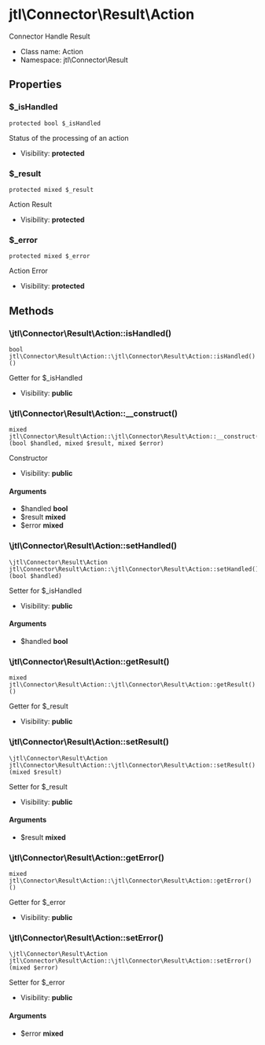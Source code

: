 jtl\Connector\Result\Action
===============

Connector Handle Result




* Class name: Action
* Namespace: jtl\Connector\Result





Properties
----------


### $_isHandled

```
protected bool $_isHandled
```

Status of the processing of an action



* Visibility: **protected**


### $_result

```
protected mixed $_result
```

Action Result



* Visibility: **protected**


### $_error

```
protected mixed $_error
```

Action Error



* Visibility: **protected**


Methods
-------


### \jtl\Connector\Result\Action::isHandled()

```
bool jtl\Connector\Result\Action::\jtl\Connector\Result\Action::isHandled()()
```

Getter for $_isHandled



* Visibility: **public**



### \jtl\Connector\Result\Action::__construct()

```
mixed jtl\Connector\Result\Action::\jtl\Connector\Result\Action::__construct()(bool $handled, mixed $result, mixed $error)
```

Constructor



* Visibility: **public**

#### Arguments

* $handled **bool**
* $result **mixed**
* $error **mixed**



### \jtl\Connector\Result\Action::setHandled()

```
\jtl\Connector\Result\Action jtl\Connector\Result\Action::\jtl\Connector\Result\Action::setHandled()(bool $handled)
```

Setter for $_isHandled



* Visibility: **public**

#### Arguments

* $handled **bool**



### \jtl\Connector\Result\Action::getResult()

```
mixed jtl\Connector\Result\Action::\jtl\Connector\Result\Action::getResult()()
```

Getter for $_result



* Visibility: **public**



### \jtl\Connector\Result\Action::setResult()

```
\jtl\Connector\Result\Action jtl\Connector\Result\Action::\jtl\Connector\Result\Action::setResult()(mixed $result)
```

Setter for $_result



* Visibility: **public**

#### Arguments

* $result **mixed**



### \jtl\Connector\Result\Action::getError()

```
mixed jtl\Connector\Result\Action::\jtl\Connector\Result\Action::getError()()
```

Getter for $_error



* Visibility: **public**



### \jtl\Connector\Result\Action::setError()

```
\jtl\Connector\Result\Action jtl\Connector\Result\Action::\jtl\Connector\Result\Action::setError()(mixed $error)
```

Setter for $_error



* Visibility: **public**

#### Arguments

* $error **mixed**


